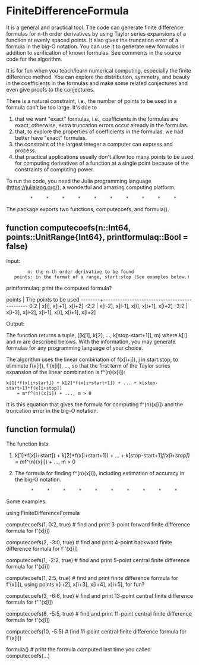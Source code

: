 # FiniteDifferenceFormula

It is a general and practical tool. The code can generate finite difference formulas for
n-th order derivatives by using Taylor series expansions of a function at evenly spaced
points. It also gives the truncation error of a formula in the big-O notation. You can
use it to generate new formulas in addition to verification of known formulas. See
comments in the source code for the algorithm.

It is for fun when you teach/learn numerical computing, especially the finite difference
method. You can explore the distribution, symmetry, and beauty in the coefficients in the
formulas and make some related conjectures and even give proofs to the conjectures.

There is a natural constraint, i.e., the number of points to be used in a formula can't
be too large. It's due to

1) that we want "exact" formulas, i.e., coefficients in the formulas are exact, otherwise,
   extra truncation errors occur already in the formulas.
2) that, to explore the properties of coefficients in the formulas, we had better have
   "exact" formulas.
3) the constraint of the largest integer a computer can express and process.
4) that practical applications usually don't allow too many points to be used for
   computing derivatives of a function at a single point because of the constraints of
   computing power.

To run the code, you need the Julia programming language (https://julialang.org/), a
wonderful and amazing computing platform.

             *     *     *     *     *     *     *     *     *     *

The package exports two functions, computecoefs, and formula().

function computecoefs(n::Int64, points::UnitRange{Int64}, printformulaq::Bool = false)
--------------------------------------------------------------------------------------
Input:

            n: the n-th order derivative to be found
       points: in the format of a range, start:stop (See examples below.)
printformulaq: print the computed formula?

   points  |  The points to be used
   --------+----------------------------------------------
    0:2    |  x[i], x[i+1], x[i+2]
   -2:2    |  x[i-2], x[i-1], x[i], x[i+1], x[i+2]
   -3:2    |  x[i-3], x[i-2], x[i-1], x[i], x[i+1], x[i+2]

Output:

The function returns a tuple, ([k[1], k[2], ..., k[stop-start+1]], m) where k[:] and m
are described belows. With the information, you may generate formulas for any
programming language of your choice.

The algorithm uses the linear combination of f(x[i+j]), j in start:stop, to eliminate
f(x[i]), f'(x[i]), ..., so that the first term of the Taylor series expansion of the
linear combination is f^(n)(x[i]):

    k[1]*f(x[i+start]) + k[2]*f(x[i+start+1]) + ... + k[stop-start+1]*f(x[i+stop])
        = m*f^(n)(x[i]) + ..., m > 0

It is this equation that gives the formula for computing f^(n)(x[i]) and the truncation
error in the big-O notation.

function formula()
------------------
The function lists

1) k[1]*f(x[i+start]) + k[2]*f(x[i+start+1]) + ... + k[stop-start+1]*f(x[i+stop])
       = m*f^(n)(x[i]) + ..., m > 0

2) The formula for finding f^(n)(x[i]), including estimation of accuracy in the big-O
   notation.

             *     *     *     *     *     *     *     *     *     *
Some examples:

using FiniteDifferenceFormula

computecoefs(1, 0:2, true)   # find and print 3-point forward finite difference formula for f'(x[i])

computecoefs(2, -3:0, true)  # find and print 4-point backward finite difference formula for f''(x[i])

computecoefs(1, -2:2, true)  # find and print 5-point central finite difference formula for f'(x[i])

computecoefs(1, 2:5, true)   # find and print finite difference formula for f'(x[i]), using points x[i+2], x[i+3], x[i+4], x[i+5], for fun?

computecoefs(3, -6:6, true)  # find and print 13-point central finite difference formula for f'''(x[i])

computecoefs(8, -5:5, true)  # find and print 11-point central finite difference formula for f'(x[i])

computecoefs(10, -5:5)       # find 11-point central finite difference formula for f'(x[i])

formula()                    # print the formula computed last time you called computecoefs(...)
